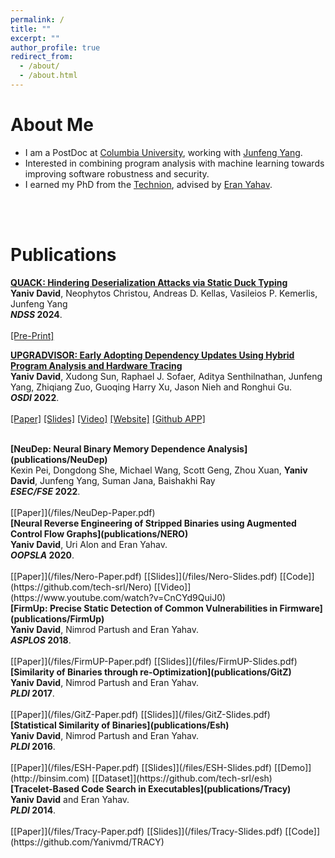 ```yaml
---
permalink: /
title: ""
excerpt: ""
author_profile: true
redirect_from: 
  - /about/
  - /about.html
---
```


# About Me

* I am a PostDoc at [Columbia University](https://www.columbia.edu), working with [Junfeng Yang](http://www.cs.columbia.edu/~junfeng/).
* Interested in combining program analysis with machine learning towards improving software robustness and security.
* I earned my PhD from the [Technion](https://www.technion.ac.il), advised by [Eran Yahav](https://www.cs.technion.ac.il/~yahave/).

<br><br>

# Publications

<b>[QUACK: Hindering Deserialization Attacks via Static Duck Typing](publications/QUACK)</b> <br>
<b>Yaniv David</b>, Neophytos Christou, Andreas D. Kellas, Vasileios P. Kemerlis, Junfeng Yang<br>
<b><i>NDSS</i> 2024</b>.
<br><br>
[[Pre-Print]](/files/QUACK-Paper-PrePrint.pdf)

<b>[UPGRADVISOR: Early Adopting Dependency Updates Using Hybrid Program Analysis and Hardware Tracing](publications/Upgradvisor)</b> <br>
<b>Yaniv David</b>, Xudong Sun, Raphael J. Sofaer, Aditya Senthilnathan, Junfeng Yang, Zhiqiang Zuo, Guoqing Harry Xu, Jason Nieh and Ronghui Gu.<br>
<b><i>OSDI</i> 2022</b>.
<br><br>
[[Paper]](/files/Upgradvisor-Paper.pdf) [[Slides]](/files/Upgradvisor-Slides.pdf) [[Video]](https://www.youtube.com/watch?v=biOtVArU0co) [[Website]](https://upgradvisor.github.io) [[Github APP]](https://github.com/apps/upgradvisor-python3)

<br>
<b>[NeuDep: Neural Binary Memory Dependence Analysis](publications/NeuDep)</b> <br>
Kexin Pei, Dongdong She, Michael Wang, Scott Geng, Zhou Xuan, <b>Yaniv David</b>, Junfeng Yang, Suman Jana, Baishakhi Ray<br>
<b><i>ESEC/FSE</i> 2022</b>.
<br><br>
[[Paper]](/files/NeuDep-Paper.pdf)

<br>
<b>[Neural Reverse Engineering of Stripped Binaries using Augmented Control Flow Graphs](publications/NERO)</b> <br>
<b>Yaniv David</b>, Uri Alon and Eran Yahav. <br>
<b><i>OOPSLA</i> 2020</b>.
<br><br>
[[Paper]](/files/Nero-Paper.pdf) [[Slides]](/files/Nero-Slides.pdf) [[Code]](https://github.com/tech-srl/Nero) [[Video]](https://www.youtube.com/watch?v=CnCYd9QuiJ0)

<br>
<b>[FirmUp: Precise Static Detection of Common Vulnerabilities in Firmware](publications/FirmUp)</b> <br>
<b>Yaniv David</b>, Nimrod Partush and Eran Yahav. <br>
<b><i>ASPLOS</i> 2018</b>.
<br><br>
[[Paper]](/files/FirmUP-Paper.pdf) [[Slides]](/files/FirmUP-Slides.pdf)

<br>
<b>[Similarity of Binaries through re-Optimization](publications/GitZ)</b> <br>
<b>Yaniv David</b>, Nimrod Partush and Eran Yahav. <br>
<b><i>PLDI</i> 2017</b>.
<br><br>
[[Paper]](/files/GitZ-Paper.pdf) [[Slides]](/files/GitZ-Slides.pdf)

<br>
<b>[Statistical Similarity of Binaries](publications/Esh)</b> <br>
<b>Yaniv David</b>, Nimrod Partush and Eran Yahav. <br>
<b><i>PLDI</i> 2016</b>.
<br><br>
[[Paper]](/files/ESH-Paper.pdf) [[Slides]](/files/ESH-Slides.pdf) [[Demo]](http://binsim.com) [[Dataset]](https://github.com/tech-srl/esh)

<br>
<b>[Tracelet-Based Code Search in Executables](publications/Tracy)</b> <br>
<b>Yaniv David</b> and Eran Yahav. <br>
<b><i>PLDI</i> 2014</b>.
<br><br>
[[Paper]](/files/Tracy-Paper.pdf) [[Slides]](/files/Tracy-Slides.pdf) [[Code]](https://github.com/Yanivmd/TRACY)
